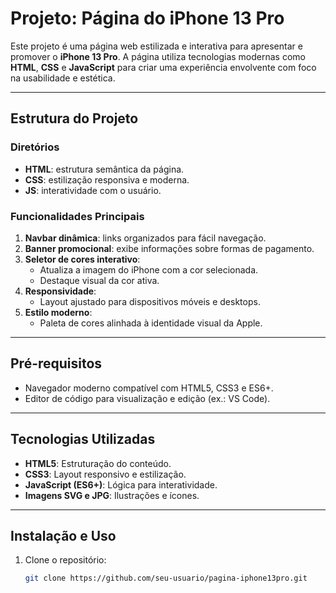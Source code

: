 # Projeto: Página do iPhone 13 Pro

Este projeto é uma página web estilizada e interativa para apresentar e promover o **iPhone 13 Pro**. A página utiliza tecnologias modernas como **HTML**, **CSS** e **JavaScript** para criar uma experiência envolvente com foco na usabilidade e estética.

---

## Estrutura do Projeto

### Diretórios
- **HTML**: estrutura semântica da página.
- **CSS**: estilização responsiva e moderna.
- **JS**: interatividade com o usuário.

### Funcionalidades Principais
1. **Navbar dinâmica**: links organizados para fácil navegação.
2. **Banner promocional**: exibe informações sobre formas de pagamento.
3. **Seletor de cores interativo**:
   - Atualiza a imagem do iPhone com a cor selecionada.
   - Destaque visual da cor ativa.
4. **Responsividade**:
   - Layout ajustado para dispositivos móveis e desktops.
5. **Estilo moderno**:
   - Paleta de cores alinhada à identidade visual da Apple.

---

## Pré-requisitos

- Navegador moderno compatível com HTML5, CSS3 e ES6+.
- Editor de código para visualização e edição (ex.: VS Code).

---

## Tecnologias Utilizadas

- **HTML5**: Estruturação do conteúdo.
- **CSS3**: Layout responsivo e estilização.
- **JavaScript (ES6+)**: Lógica para interatividade.
- **Imagens SVG e JPG**: Ilustrações e ícones.

---

## Instalação e Uso

1. Clone o repositório:
   ```bash
   git clone https://github.com/seu-usuario/pagina-iphone13pro.git
